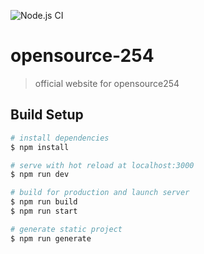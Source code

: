 ![Node.js CI](https://github.com/Opensource-254/Opensource-254.github.io/workflows/Node.js%20CI/badge.svg)
# opensource-254

> official website for opensource254

## Build Setup

```bash
# install dependencies
$ npm install

# serve with hot reload at localhost:3000
$ npm run dev

# build for production and launch server
$ npm run build
$ npm run start

# generate static project
$ npm run generate
```


